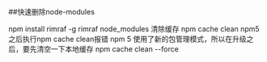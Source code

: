 ##快速删除node-modules

npm install rimraf -g
rimraf node_modules
清除缓存
npm cache clean
npm5之后执行npm cache clean报错
npm 5 使用了新的包管理模式，所以在升级之后，要先清空一下本地缓存
npm cache clean --force